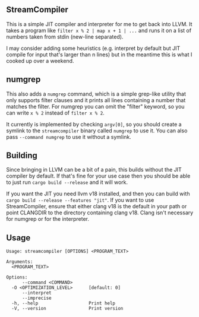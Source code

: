 ## StreamCompiler

This is a simple JIT compiler and interpreter for me to get back into LLVM. It takes a program like `filter x % 2 | map x + 1 | ...` and runs it on a list of numbers taken from stdin (new-line separated).

I may consider adding some heuristics (e.g. interpret by default but JIT compile for input that's larger than n lines) but in the meantime this is what I cooked up over a weekend.

## numgrep

This also adds a `numgrep` command, which is a simple grep-like utility that only supports filter clauses and it prints all lines containing a number that matches the filter. For numgrep you can omit the "filter" keyword, so you can write `x % 2` instead of `filter x % 2`.

It currently is implemented by checking `argv[0]`, so you should create a symlink to the `streamcompiler` binary called `numgrep` to use it. You can also pass `--command numgrep` to use it without a symlink.

## Building

Since bringing in LLVM can be a bit of a pain, this builds without the JIT compiler by default. If that's fine for your use case then you should be able to just run `cargo build --release` and it will work.

If you want the JIT you need llvm v18 installed, and then you can build with `cargo build --release --features "jit"`. If you want to use StreamCompiler, ensure that either clang v18 is the default in your path or point CLANGDIR to the directory containing clang v18. Clang isn't necessary for numgrep or for the interpreter.

## Usage

```
Usage: streamcompiler [OPTIONS] <PROGRAM_TEXT>

Arguments:
  <PROGRAM_TEXT>

Options:
      --command <COMMAND>
  -O <OPTIMIZATION_LEVEL>      [default: 0]
      --interpret
      --imprecise
  -h, --help                   Print help
  -V, --version                Print version
```